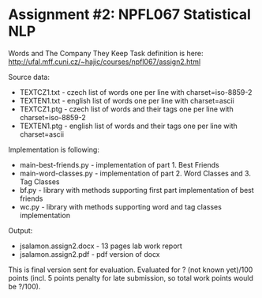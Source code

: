 # Assignment #2: NPFL067 Statistical NLP
Words and The Company They Keep
Task definition is here: http://ufal.mff.cuni.cz/~hajic/courses/npfl067/assign2.html

Source data:
- TEXTCZ1.txt - czech list of words one per line with charset=iso-8859-2
- TEXTEN1.txt - english list of words one per line with charset=ascii
- TEXTCZ1.ptg - czech list of words and their tags one per line with charset=iso-8859-2
- TEXTEN1.ptg - english list of words and their tags one per line with charset=ascii

Implementation is following:
- main-best-friends.py - implementation of part 1. Best Friends
- main-word-classes.py - implementation of part 2. Word Classes and 3. Tag Classes
- bf.py - library with methods supporting first part implementation of best friends
- wc.py - library with methods supporting word and tag classes implementation

Output:
- jsalamon.assign2.docx - 13 pages lab work report
- jsalamon.assign2.pdf - pdf version of docx

This is final version sent for evaluation. Evaluated for ? (not known yet)/100 points (incl. 5 points penalty for late submission, so total work points would be ?/100).
